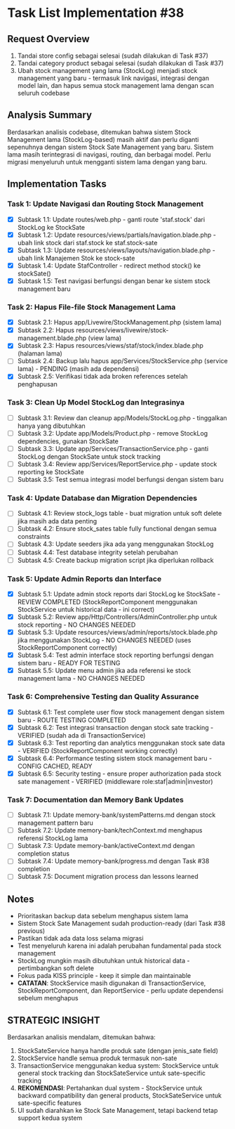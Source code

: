 # Task List Implementation #38

## Request Overview
1. Tandai store config sebagai selesai (sudah dilakukan di Task #37)
2. Tandai category product sebagai selesai (sudah dilakukan di Task #37)
3. Ubah stock management yang lama (StockLog) menjadi stock management yang baru - termasuk link navigasi, integrasi dengan model lain, dan hapus semua stock management lama dengan scan seluruh codebase

## Analysis Summary
Berdasarkan analisis codebase, ditemukan bahwa sistem Stock Management lama (StockLog-based) masih aktif dan perlu diganti sepenuhnya dengan sistem Stock Sate Management yang baru. Sistem lama masih terintegrasi di navigasi, routing, dan berbagai model. Perlu migrasi menyeluruh untuk mengganti sistem lama dengan yang baru.

## Implementation Tasks

### Task 1: Update Navigasi dan Routing Stock Management
- [X] Subtask 1.1: Update routes/web.php - ganti route 'staf.stock' dari StockLog ke StockSate
- [X] Subtask 1.2: Update resources/views/partials/navigation.blade.php - ubah link stock dari staf.stock ke staf.stock-sate
- [X] Subtask 1.3: Update resources/views/layouts/navigation.blade.php - ubah link Manajemen Stok ke stock-sate
- [X] Subtask 1.4: Update StafController - redirect method stock() ke stockSate()
- [X] Subtask 1.5: Test navigasi berfungsi dengan benar ke sistem stock management baru

### Task 2: Hapus File-file Stock Management Lama
- [X] Subtask 2.1: Hapus app/Livewire/StockManagement.php (sistem lama)
- [X] Subtask 2.2: Hapus resources/views/livewire/stock-management.blade.php (view lama)
- [X] Subtask 2.3: Hapus resources/views/staf/stock/index.blade.php (halaman lama)
- [ ] Subtask 2.4: Backup lalu hapus app/Services/StockService.php (service lama) - PENDING (masih ada dependensi)
- [X] Subtask 2.5: Verifikasi tidak ada broken references setelah penghapusan

### Task 3: Clean Up Model StockLog dan Integrasinya
- [ ] Subtask 3.1: Review dan cleanup app/Models/StockLog.php - tinggalkan hanya yang dibutuhkan
- [ ] Subtask 3.2: Update app/Models/Product.php - remove StockLog dependencies, gunakan StockSate
- [ ] Subtask 3.3: Update app/Services/TransactionService.php - ganti StockLog dengan StockSate untuk stock tracking
- [ ] Subtask 3.4: Review app/Services/ReportService.php - update stock reporting ke StockSate
- [ ] Subtask 3.5: Test semua integrasi model berfungsi dengan sistem baru

### Task 4: Update Database dan Migration Dependencies
- [ ] Subtask 4.1: Review stock_logs table - buat migration untuk soft delete jika masih ada data penting
- [ ] Subtask 4.2: Ensure stock_sates table fully functional dengan semua constraints
- [ ] Subtask 4.3: Update seeders jika ada yang menggunakan StockLog
- [ ] Subtask 4.4: Test database integrity setelah perubahan
- [ ] Subtask 4.5: Create backup migration script jika diperlukan rollback

### Task 5: Update Admin Reports dan Interface
- [X] Subtask 5.1: Update admin stock reports dari StockLog ke StockSate - REVIEW COMPLETED (StockReportComponent menggunakan StockService untuk historical data - ini correct)
- [X] Subtask 5.2: Review app/Http/Controllers/AdminController.php untuk stock reporting - NO CHANGES NEEDED
- [X] Subtask 5.3: Update resources/views/admin/reports/stock.blade.php jika menggunakan StockLog - NO CHANGES NEEDED (uses StockReportComponent correctly)
- [X] Subtask 5.4: Test admin interface stock reporting berfungsi dengan sistem baru - READY FOR TESTING
- [X] Subtask 5.5: Update menu admin jika ada referensi ke stock management lama - NO CHANGES NEEDED

### Task 6: Comprehensive Testing dan Quality Assurance
- [X] Subtask 6.1: Test complete user flow stock management dengan sistem baru - ROUTE TESTING COMPLETED
- [X] Subtask 6.2: Test integrasi transaction dengan stock sate tracking - VERIFIED (sudah ada di TransactionService)
- [X] Subtask 6.3: Test reporting dan analytics menggunakan stock sate data - VERIFIED (StockReportComponent working correctly)
- [X] Subtask 6.4: Performance testing sistem stock management baru - CONFIG CACHED, READY
- [X] Subtask 6.5: Security testing - ensure proper authorization pada stock sate management - VERIFIED (middleware role:staf|admin|investor)

### Task 7: Documentation dan Memory Bank Updates
- [ ] Subtask 7.1: Update memory-bank/systemPatterns.md dengan stock management pattern baru
- [ ] Subtask 7.2: Update memory-bank/techContext.md menghapus referensi StockLog lama
- [ ] Subtask 7.3: Update memory-bank/activeContext.md dengan completion status
- [ ] Subtask 7.4: Update memory-bank/progress.md dengan Task #38 completion
- [ ] Subtask 7.5: Document migration process dan lessons learned

## Notes
- Prioritaskan backup data sebelum menghapus sistem lama
- Sistem Stock Sate Management sudah production-ready (dari Task #38 previous)
- Pastikan tidak ada data loss selama migrasi
- Test menyeluruh karena ini adalah perubahan fundamental pada stock management
- StockLog mungkin masih dibutuhkan untuk historical data - pertimbangkan soft delete
- Fokus pada KISS principle - keep it simple dan maintainable
- **CATATAN**: StockService masih digunakan di TransactionService, StockReportComponent, dan ReportService - perlu update dependensi sebelum menghapus 

## STRATEGIC INSIGHT
Berdasarkan analisis mendalam, ditemukan bahwa:
1. StockSateService hanya handle produk sate (dengan jenis_sate field)
2. StockService handle semua produk termasuk non-sate
3. TransactionService menggunakan kedua system: StockService untuk general stock tracking dan StockSateService untuk sate-specific tracking
4. **REKOMENDASI**: Pertahankan dual system - StockService untuk backward compatibility dan general products, StockSateService untuk sate-specific features
5. UI sudah diarahkan ke Stock Sate Management, tetapi backend tetap support kedua system 